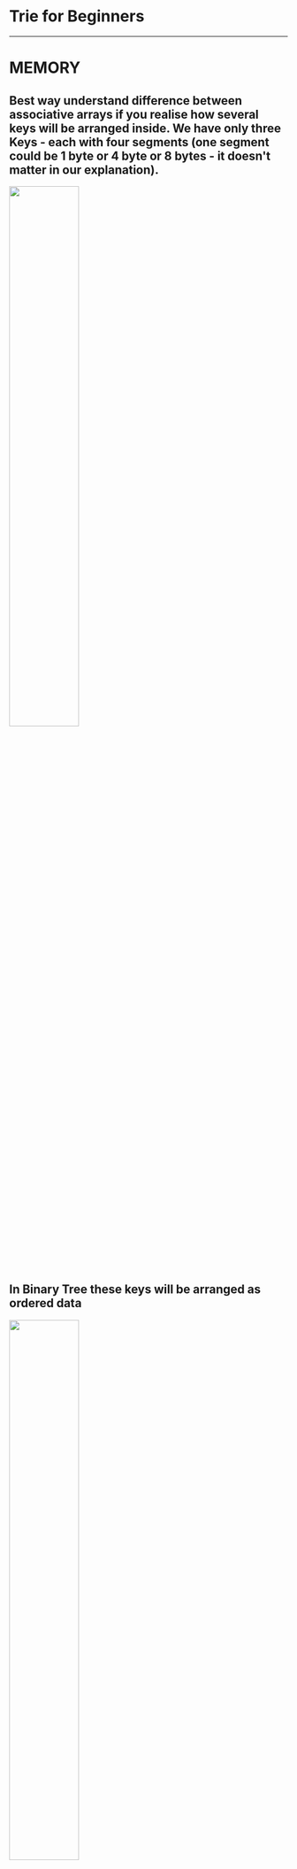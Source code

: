 # Trie for Beginners
___
# MEMORY
## Best way understand difference between associative arrays if you realise how several keys will be arranged inside. We have only three Keys - each with four segments (one segment could be 1 byte or 4 byte or 8 bytes - it doesn't matter in our explanation).
<img src="https://github.com/Bazist/HArray/blob/master/Images/keys.png" width="50%" height="50%" />

## In Binary Tree these keys will be arranged as ordered data
<img src="https://github.com/Bazist/HArray/blob/master/Images/inside_binary_tree.png?raw=true" width="50%" height="50%" />

## In Hashtable these keys will be arranged in more complex structure as unordered data. Also sometimes it needs more extra space.
<img src="https://github.com/Bazist/HArray/blob/master/Images/inside_hashtable.png?raw=true" width="50%" height="50%" />

## In Trie these keys will be arranged as ordered data and sometimes it requires a little bit less space.
<img src="https://github.com/Bazist/HArray/blob/master/Images/inside_trie.png?raw=true" width="50%" height="50%" />

___
# INSERT
## OK. What happens if we want insert a new key into each structure ?
<img src="https://github.com/Bazist/HArray/blob/master/Images/new_key.png?raw=true" width="50%" height="50%" />

## In Binary Tree we need find right place in ordered sequence and insert our key there. Sometimes we need split our page to do balancing of tree.
<img src="https://github.com/Bazist/HArray/blob/master/Images/insert_new_key_binary_tree.png?raw=true" width="50%" height="50%" />

## If you have a good hash function in almost cases you just filled new empty space in Address Table. But if you have much data, even with good hash function you will have much collisions. Here illustrated Best Case for Hashtable without any collisions. 
<img src="http://www.booben.com/insert_new_key_hashtable.png?raw=true" width="50%" height="50%" />

## If you insert a new key into Trie, you needn't reallocate or balancing data and you can use existing segments as part of your new key.
<img src="https://github.com/Bazist/HArray/blob/master/Images/insert_new_key_trie.png?raw=true" width="50%" height="50%" />

___
# LOOKUP
## If you search a key in Binary Tree you need always makes long jumps. If you have 1 million keys these jumps will be about 20.
<img src="https://github.com/Bazist/HArray/blob/master/Images/lookup_new_key_binary_tree.png?raw=true" width="50%" height="50%" />

## In Hashtable in Best Case you put your key into hash function and after calculation of address you make one long jump by this address. But this is not enough, when you come by address you need scan your key again to ensure that this address is right. In collision case you need scan all scope of collided keys.
<img src="https://github.com/Bazist/HArray/blob/master/Images/lookup_new_key_hashtable.png?raw=true" width="50%" height="50%" />

## In Trie you always scan key only once. It could costs several long jumps, but maximum amount of jumps always constant. It like a maze - you need find right way.
<img src="https://github.com/Bazist/HArray/blob/master/Images/lookup_new_key_trie.png?raw=true" width="50%" height="50%" />

___
# SCAN BY RANGE
## What happens if we want scan range of keys ?
<img src="https://github.com/Bazist/HArray/blob/master/Images/scan_range_from_to.png?raw=true" width="50%" height="50%" />

## In Binary Tree first of all you need find first key (from) and then scan next keys after.
<img src="https://github.com/Bazist/HArray/blob/master/Images/scan_range_binary_tree.png?raw=true" width="50%" height="50%" />

## There is no good way scan a Hashtable because all data unordered.
<img src="https://github.com/Bazist/HArray/blob/master/Images/scan_range_hashtable.png?raw=true" width="50%" height="50%" />

## In Trie you need scan only sub tree
<img src="https://github.com/Bazist/HArray/blob/master/Images/scan_range_trie.png?raw=true" width="50%" height="50%" />
___

## Of course the real life a little bit complex than illustrated simple cases above. And real implementations could be much more effective than mentioned here, but it was only for understand main idea of Trie.

![alt tag](https://raw.githubusercontent.com/Bazist/HArray/master/Images/How_HArray_works_animation.gif)

___
## ENJOY
